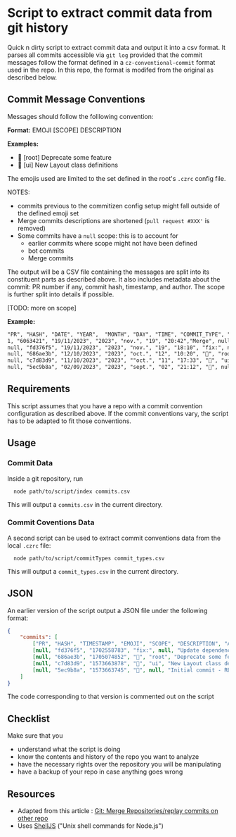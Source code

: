 # Script to extract commit data from git history

Quick n dirty script to extract commit data and output it into a csv format.
It parses all commits accessible via `git log` provided that the commit messages follow the format defined in a `cz-conventional-commit` format used in the repo.
In this repo, the format is modifed from the original as described below.

## Commit Message Conventions

Messages should follow the folllowing convention:

**Format:** EMOJI [SCOPE] DESCRIPTION

**Examples:**

- 🚧 [root] Deprecate some feature
- 💄 [ui] New Layout class definitions

The emojis used are limited to the set defined in the root's `.czrc` config file.

NOTES:

- commits previous to the commitizen config setup might fall outside of the defined emoji set
- Merge commits descriptions are shortened (`pull request #XXX'` is removed)
- Some commits have a `null` scope: this is to account for
  - earlier commits where scope might not have been defined
  - bot commits
  - Merge commits

The output will be a CSV file containing the messages are split into its constituent parts as described above. It also includes metadata about the commit: PR number if any, commit hash, timestamp, and author. The scope is further split into details if possible.

[TODO: more on scope]

**Example:**

```txt
"PR", "HASH", "DATE", "YEAR",  "MONTH", "DAY", "TIME", "COMMIT_TYPE", "SCOPE", "SCOPE.x" ... "SCOPE.z", "DESCRIPTION", "AUTHOR"
1, "6063421", "19/11/2023", "2023", "nov.", "19", "20:42","Merge", null, "SCOPE.x" ... "SCOPE.z", "from branch-x","author-name"
null, "fd376f5", "19/11/2023", "2023", "nov.", "19", "18:10", "fix:", null, "SCOPE.x" ... "SCOPE.z", "Update dependency X", "bot-name"
null, "686ae3b", "12/10/2023", "2023", "oct.", "12", "10:20", "🚧", "root", "SCOPE.x" ... "SCOPE.z", "Deprecate some feature", "author-name"
null, "c7d83d9", "11/10/2023", "2023", ""oct.", "11", "17:33", "💄", "ui", "SCOPE.x" ... "SCOPE.z", "New Layout class definitions", "author-name"
null, "5ec9b8a", "02/09/2023", "2023", "sept.", "02", "21:12", "🎉", null, "SCOPE.x" ... "SCOPE.z", "Initial commit - README", "author-name"
```

## Requirements

This script assumes that you have a repo with a commit convention configuration as described above. If the commit conventions vary, the script has to be adapted to fit those conventions.

## Usage

### Commit Data

Inside a git repository, run

```shell
  node path/to/script/index commits.csv
```

This will output a `commits.csv` in the current directory.

### Commit Coventions Data

A second script can be used to extract commit conventions data from the local `.czrc` file:

```shell
  node path/to/script/commitTypes commit_types.csv
```

This will output a `commit_types.csv` in the current directory.

## JSON

An earlier version of the script output a JSON file under the following format:

```json
{
	"commits": [
		["PR", "HASH", "TIMESTAMP", "EMOJI", "SCOPE", "DESCRIPTION", "AUTHOR"],
		[null, "fd376f5", "1702558783", "fix:", null, "Update dependency X", "bot-name"],
		[null, "686ae3b", "1705074852", "🚧", "root", "Deprecate some feature", "author-name"],
		[null, "c7d83d9", "1573663878", "💄", "ui", "New Layout class definitions", "author-name"],
		[null, "5ec9b8a", "1573663745", "🎉", null, "Initial commit - README", "author-name"]
	]
}
```

The code corresponding to that version is commented out on the script

## Checklist

Make sure that you

- understand what the script is doing
- know the contents and history of the repo you want to analyze
- have the necessary rights over the repository you will be manipulating
- have a backup of your repo in case anything goes wrong

## Resources

- Adapted from this article : [Git: Merge Repositories/replay commits on other repo](https://makandracards.com/markus/47974-git-merge-repositories-replay-commits-on-other-repo)
- Uses [ShellJS](https://documentup.com/shelljs/shelljs#) ("Unix shell commands for Node.js")
